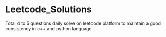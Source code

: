 # Leetcode_Solutions
Total 4 to 5 questions daily solve on leetcode platform to maintain a  good consistency in c++ and python language
